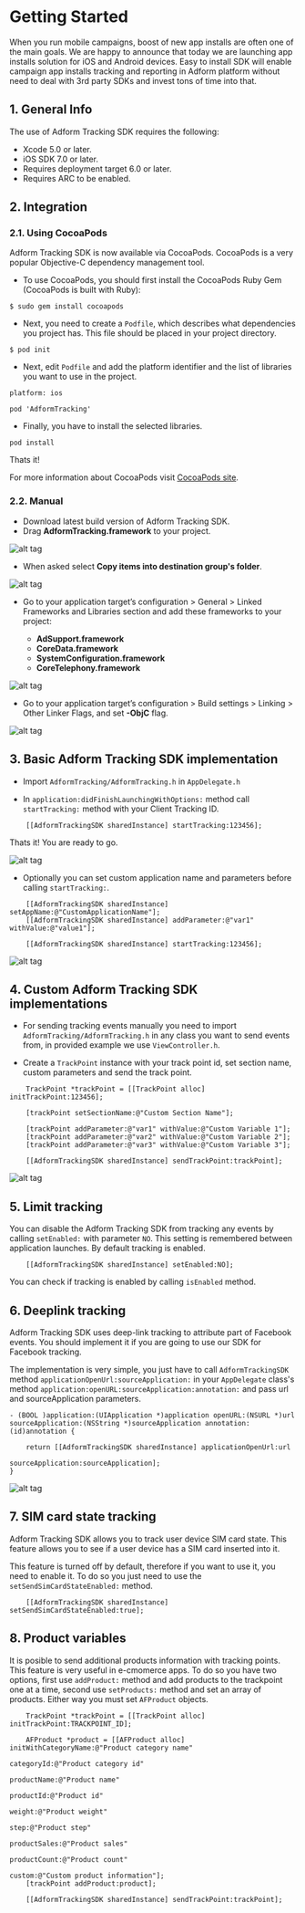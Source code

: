 # Getting Started

When you run mobile campaigns, boost of new app installs are often one of the main goals. We are happy to announce that today we are launching app installs solution for iOS and Android devices. Easy to install SDK will enable campaign app installs tracking and reporting in Adform platform without need to deal with 3rd party SDKs and invest tons of time into that.

## 1. General Info

The use of Adform Tracking SDK requires the following:

* Xcode 5.0 or later.
* iOS SDK 7.0 or later.
* Requires deployment target 6.0 or later.
* Requires ARC to be enabled. 

## 2. Integration

### 2.1. Using CocoaPods

Adform Tracking SDK is now available via CocoaPods. CocoaPods is a very popular Objective-C dependency management tool. 

* To use CocoaPods, you should first install the CocoaPods Ruby Gem (CocoaPods is built with Ruby):

````
$ sudo gem install cocoapods
````

* Next, you need to create a `Podfile`, which describes what dependencies you project has. This file should be placed in your project directory. 

````
$ pod init
````

* Next, edit `Podfile` and add the platform identifier and the list of libraries you want to use in the project. 

````
platform: ios

pod 'AdformTracking'
````

* Finally, you have to install the selected libraries.

````
pod install
````
Thats it!

For more information about CocoaPods visit [CocoaPods site](http://cocoapods.org/about).


### 2.2. Manual

* Download latest build version of Adform Tracking SDK.
* Drag **AdformTracking.framework** to your project.

![alt tag](Screenshots/drag_and_drop.png)

* When asked select **Copy items into destination group's folder**.

![alt tag](Screenshots/copy.png)

* Go to your application target’s configuration > General > Linked Frameworks and Libraries section and add these frameworks to your project:

   * **AdSupport.framework**
   * **CoreData.framework**
   * **SystemConfiguration.framework**
   * **CoreTelephony.framework**

![alt tag](Screenshots/frameworks.png)

* Go to your application target’s configuration > Build settings > Linking > Other Linker Flags, and set **-ObjC** flag.

![alt tag](Screenshots/flag.png)

## 3. Basic Adform Tracking SDK implementation

* Import `AdformTracking/AdformTracking.h` in `AppDelegate.h`

* In `application:didFinishLaunchingWithOptions:` method call `startTracking:` method with your Client Tracking ID.

````objc
    [[AdformTrackingSDK sharedInstance] startTracking:123456];
````

Thats it! You are ready to go.

![alt tag](Screenshots/basic.png)

* Optionally you can set custom application name and parameters before calling `startTracking:`.

````objc
    [[AdformTrackingSDK sharedInstance] setAppName:@"CustomApplicationName"];
    [[AdformTrackingSDK sharedInstance] addParameter:@"var1" withValue:@"value1"];
    
    [[AdformTrackingSDK sharedInstance] startTracking:123456];
````

![alt tag](Screenshots/custom_params.png)

## 4. Custom Adform Tracking SDK implementations

* For sending tracking events manually you need to import `AdformTracking/AdformTracking.h` in any class you want to send events from, in provided example we use `ViewController.h`.

* Create a `TrackPoint` instance with your track point id, set section name, custom parameters and send the track point.

````objc
    TrackPoint *trackPoint = [[TrackPoint alloc] initTrackPoint:123456];
    
    [trackPoint setSectionName:@"Custom Section Name"];
    
    [trackPoint addParameter:@"var1" withValue:@"Custom Variable 1"];
    [trackPoint addParameter:@"var2" withValue:@"Custom Variable 2"];
    [trackPoint addParameter:@"var3" withValue:@"Custom Variable 3"];
    
    [[AdformTrackingSDK sharedInstance] sendTrackPoint:trackPoint];
````

![alt tag](Screenshots/custom_tracking.png)

## 5. Limit tracking

You can disable the Adform Tracking SDK from tracking any events by calling `setEnabled:` with parameter `NO`. This setting is remembered between application launches. By default tracking is enabled.

````objc
    [[AdformTrackingSDK sharedInstance] setEnabled:NO];
```` 

You can check if tracking is enabled by calling `isEnabled` method.
 

## 6. Deeplink tracking

Adform Tracking SDK uses deep-link tracking to attribute part of Facebook events. You should implement it if you are going to use our SDK for Facebook tracking.

The implementation is very simple, you just have to call `AdformTrackingSDK` method `applicationOpenUrl:sourceApplication:` in your `AppDelegate` class's method `application:openURL:sourceApplication:annotation:` and pass url and sourceApplication parameters.

````objc
- (BOOL )application:(UIApplication *)application openURL:(NSURL *)url sourceApplication:(NSString *)sourceApplication annotation:(id)annotation {
    
    return [[AdformTrackingSDK sharedInstance] applicationOpenUrl:url
                                                sourceApplication:sourceApplication];
}
````

![alt tag](Screenshots/deeplink.png)

## 7. SIM card state tracking

Adform Tracking SDK allows you to track user device SIM card state. This feature allows you to see if a user device has a SIM card inserted into it. 

This feature is turned off by default, therefore if you want to use it, you need to enable it. To do so you just need to use the `setSendSimCardStateEnabled:` method.

````objc
    [[AdformTrackingSDK sharedInstance] setSendSimCardStateEnabled:true];
````

## 8. Product variables

It is posible to send additional products information with tracking points. This feature is very useful in e-cmomerce apps. To do so you have two options, first use `addProduct:` method and add products to the trackpoint one at a time, second use `setProducts:` method and set an array of products. Either way you must set `AFProduct` objects.

````objc
    TrackPoint *trackPoint = [[TrackPoint alloc] initTrackPoint:TRACKPOINT_ID];
    
    AFProduct *product = [[AFProduct alloc] initWithCategoryName:@"Product category name"
                                                      categoryId:@"Product category id"
                                                     productName:@"Product name"
                                                       productId:@"Product id"
                                                          weight:@"Product weight"
                                                            step:@"Product step"
                                                    productSales:@"Product sales"
                                                    productCount:@"Product count"
                                                          custom:@"Custom product information"];
    [trackPoint addProduct:product];
    
    [[AdformTrackingSDK sharedInstance] sendTrackPoint:trackPoint];
````

